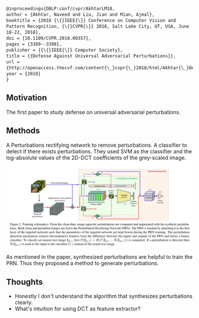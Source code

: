 ```
@inproceedings{DBLP:conf/cvpr/AkhtarLM18,
author = {Akhtar, Naveed and Liu, Jian and Mian, Ajmal},
booktitle = {2018 {\{}IEEE{\}} Conference on Computer Vision and Pattern Recognition, {\{}CVPR{\}} 2018, Salt Lake City, UT, USA, June 18-22, 2018},
doi = {10.1109/CVPR.2018.00357},
pages = {3389--3398},
publisher = {{\{}IEEE{\}} Computer Society},
title = {{Defense Against Universal Adversarial Perturbations}},
url = {http://openaccess.thecvf.com/content{\_}cvpr{\_}2018/html/Akhtar{\_}Defense{\_}Against{\_}Universal{\_}CVPR{\_}2018{\_}paper.html},
year = {2018}
}
```
## Motivation
The first paper to study defense on universal adversarial perturbations.

## Methods
A Perturbations rectifying network to remove perturbations.
A classifier to detect if there exists perturbations. They used SVM as the classifier and the log-absolute values of the 2D-DCT coefficients of the grey-scaled image.
![](./../pics/fig2_AkhtarLM18.png)

As mentioned in the paper, synthesized perturbations are helpful to train the PRN. Thus they proposed a method to generate perturbations.


## Thoughts
- Honestly I don't understand the algorithm that synthesizes perturbations clearly.
- What's intuition for using DCT as feature extractor?